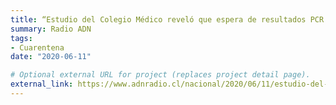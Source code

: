 ```yaml
---
title: “Estudio del Colegio Médico reveló que espera de resultados PCR es dos veces mayor en pacientes Fonasa”
summary: Radio ADN
tags:
- Cuarentena
date: "2020-06-11"

# Optional external URL for project (replaces project detail page).
external_link: https://www.adnradio.cl/nacional/2020/06/11/estudio-del-colegio-medico-revelo-que-espera-de-resultados-pcr-es-dos-veces-mayor-en-pacientes-fonasa.html
---
```

